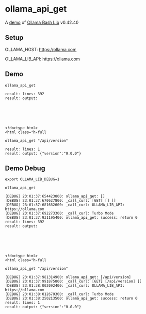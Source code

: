 # ollama_api_get

A [demo](../README.md#demos) of [Ollama Bash Lib](https://github.com/attogram/ollama-bash-lib) v0.42.40

## Setup

OLLAMA_HOST: https://ollama.com

OLLAMA_LIB_API: https://ollama.com


## Demo


```
ollama_api_get

result: lines: 392
result: output: 






<!doctype html>
<html class="h-full
```

```
ollama_api_get "/api/version"

result: lines: 1
result: output: {"version":"0.0.0"}
```

## Demo Debug

`export OLLAMA_LIB_DEBUG=1`


```
ollama_api_get

[DEBUG] 23:01:37:654423800: ollama_api_get: []
[DEBUG] 23:01:37:670627800: _call_curl: [GET] [] []
[DEBUG] 23:01:37:681682600: _call_curl: OLLAMA_LIB_API: https://ollama.com
[DEBUG] 23:01:37:692273300: _call_curl: Turbo Mode
[DEBUG] 23:01:37:931195400: ollama_api_get: success: return 0
result: lines: 392
result: output: 






<!doctype html>
<html class="h-full
```

```
ollama_api_get "/api/version"

[DEBUG] 23:01:37:981314900: ollama_api_get: [/api/version]
[DEBUG] 23:01:37:991875800: _call_curl: [GET] [/api/version] []
[DEBUG] 23:01:38:002092400: _call_curl: OLLAMA_LIB_API: https://ollama.com
[DEBUG] 23:01:38:012670300: _call_curl: Turbo Mode
[DEBUG] 23:01:38:250213500: ollama_api_get: success: return 0
result: lines: 1
result: output: {"version":"0.0.0"}
```
